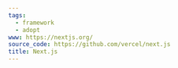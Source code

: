 ```yaml
---
tags:
  - framework
  - adopt
www: https://nextjs.org/
source_code: https://github.com/vercel/next.js
title: Next.js
---
```

